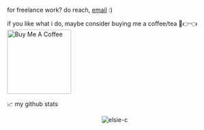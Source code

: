 for freelance work? do reach, [email](mailto:eubyc.o1@gmail.com) :)

if you like what i do, maybe consider buying me a coffee/tea 🥺👉👈
<a href="[https://www.buymeacoffee.com/abhisheknaiidu](https://buymeacoffee.com/eubyc)" target="_blank"><img src="https://cdn.buymeacoffee.com/buttons/v2/default-red.png" alt="Buy Me A Coffee" width="150" ></a>

📈 my github stats

<p align="center"> <img src="https://github-readme-stats.vercel.app/api?username=elsie-c&show_icons=true&theme=gotham" alt="elsie-c" />





